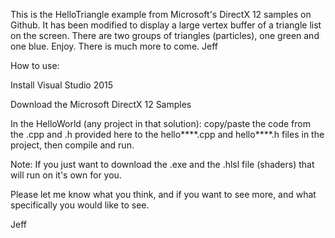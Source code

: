 This is the HelloTriangle example from Microsoft's DirectX 12 samples on Github.
It has been modified to display a large vertex buffer of a triangle list on the screen.
There are two groups of triangles (particles), one green and one blue.
Enjoy.  There is much more to come.
Jeff

How to use:

Install Visual Studio 2015

Download the Microsoft DirectX 12 Samples

In the HelloWorld (any project in that solution):
copy/paste the code from the .cpp and .h provided here to the hello****.cpp and hello****.h files in the project, then compile and run.

Note: If you just want to download the .exe and the .hlsl file (shaders) that will run on it's own for you.

Please let me know what you think, and if you want to see more, and what specifically you would like to see.

Jeff
